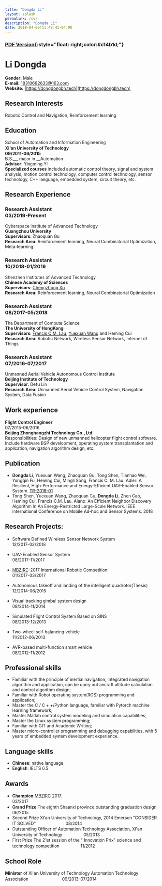 ```yaml
---
title: "Dongda Li"
layout: splash
permalink: /cv/
description: "Dongda Li"
date: 2018-04-05T11:48:41-04:00
---
```



### [__PDF Version__](../assets/pdf/cv.pdf){:style="float: right;color:#c14b1d;"}

# Li Dongda
__Gender:__ Male    
__E-mail:__ <18310682633@163.com>  
__Website:__ [https://dongdongbh.tech](https://dongdongbh.tech)

## Research Interests
Robotic Control and Navigation, Reinforcement learning

## Education
School of Automation and Information Engineering  
__Xi'an University of Technology__　　　　　　　　　　　　　　　　　　　　　　　　　　　　　　　__09/2011-06/2015__  
B.S.__, major in __Automation  
__Advisor:__ Yingming YI  
__Specialized courses__ included automatic control theory, signal and system analysis, motion control technology, computer control technology, sensor technology, C++ language, embedded system, circuit theory, etc.

## Research Experience
### Research Assistant　　　　　　　　　　　　　　　　　　　03/2019-Present

Cyberspace Institute of Advanced Technology  
**Guangzhou University**  
**Supervisors**: Zhaoquan Gu  
**Research Area**: Reinforcement learning, Neural Combinatorial Optimization, Meta-learning

### Research Assistant　　　　　　　　　　　　　　　　　　　10/2018-01/2019

Shenzhen Institutes of Advanced Technology  
**Chinese Academy of Sciences**  
**Supervisors**: [Chengzhong Xu](http://www.ece.eng.wayne.edu/~czxu/)  
**Research Area**: Reinforcement learning, Neural Combinatorial Optimization

### Research Assistant　　　　　　　　　　　　　　　　　　　08/2017-05/2018

The Department of Compute Science    
__The University of HongKong__   
**Supervisors**: [Francis C.M. Lau](https://i.cs.hku.hk/~fcmlau/), [Yuexuan Wang](https://i.cs.hku.hk/~amywang/) and Heming Cui    
**Research Area**: Robotic Network, Wireless Sensor Network, Internet of Things

### Research Assistant　　　　　　　　　　　　　　　　　　　07/2016-07/2017
Unmanned Aerial Vehicle Autonomous Control Institute   
__Beijing Institute of Technology__   
**Supervisor**: Defu Lin   
**Research Area**: Unmanned Aerial Vehicle Control System, Navigation System, Data Fusion

## Work experience
**Flight Control Engineer**　　　　　　　　　　　　　　　　　　　　　　　　　　　　　　　07/2015-06/2016  
**Beijing Zhonghangzhi Technology Co., Ltd**     
Responsibilities: Design of new unmanned helicopter flight control software.
Include hardware BSP development, operating system transplantation and application, navigation algorithm design, etc. 

## Publication
* **Dongda Li**, Yuexuan Wang, Zhaoquan Gu, Tong Shen, Tianhao Wei, Yongqin Fu, Heming Cui, Mingli Song, Francis C. M. Lau. Adler: A Resilient, High-Performance and Energy-Efficient UAV-Enabled Sensor System. [TR-2018-01](http://www.cs.hku.hk/research/techreps/document/TR-2018-01.pdf)
* Tong Shen, Yuexuan Wang, Zhaoquan Gu, **Dongda Li**, Zhen Cao, Heming Cui, Francis C.M. Lau. Alano: An Efficient Neighbor Discovery Algorithm In An Energy-Restricted Large-Scale Network. IEEE International Conference on Mobile Ad-hoc and Sensor Systems. 2018


## Research Projects:
+ Software Defined Wireless Sensor Network System　　　　　　　　　　　　　　　　　　12/2017-03/2018

+ UAV-Enabled Sensor System　　　　　　　　　　　　　　　　　　　　　　　　　　　　08/2017-11/2017

+ [MBZIRC](http://www.mbzirc.com/challenge/2017)-2017 International Robotic Competition　　　　　　　　　　　　　　　　　　　01/2017-03/2017

+ Autonomous takeoff and landing of the intelligent quadrotor(Thesis)　　　　　　　　　　　12/2014-06/2015

+ Visual tracking gimbal system design　　　　　　　　　　　　　　　　　　　　　　　　08/2014-11/2014
+ Simulated Flight Control System Based on SINS　　　　　　　　　　　　　　　　　　　08/2013-12/2013
+ Two-wheel self-balancing vehicle　　　　　　　　　　　　　　　　　　　　　　　　　　11/2012-06/2013
+ AVR-based multi-function smart vehicle　　　　　　　　　　　　　　　　　　　　　　　08/2012-11/2012

## Professional skills

* Familiar with the principle of inertial navigation, integrated navigation algorithm and application, can be carry out aircraft attitude calculation and control algorithm design;
* Familiar with Robot operating system(ROS) programming and application;
* Master the C / C + +/Python language, familiar with Pytorch machine learning framework;
* Master Matlab control system modeling and simulation capabilities;
* Master the Linux system programming;
* Familiar with GIT and Academic Writing;
* Master micro-controller programming and debugging capabilities, with 5 years of embedded system development experience.

## Language skills
* __Chinese__: native language
* __English__: IELTS 6.5

## Awards
* __Champion__    [MBZIRC](https://youtu.be/Qvw5Z9baF-A?t=10s) 2017.　　　　　　　　　　　　　　　　　　　　　　　　　　　　　　　　　03/2017
* __Grand Prize__  The eighth Shaanxi province outstanding graduation design　　　　　　　　　　　　06/2015
* Second Prize  Xi'an University of Technology, 2014 Emerson "CONSIDER IT SOLVED"　　　　　　　08/2014
* Outstanding Officer of Automation Technology Association, Xi'an University of Technology　　　　　05/2013
* First Prize  The 21st session of the " Innovation Prix" science and technology competition　　　　　11/2012

## School Role
__Minister__ of Xi'an University of Technology Automation Technology Association　　　　　　　　09/2013-07/2014


